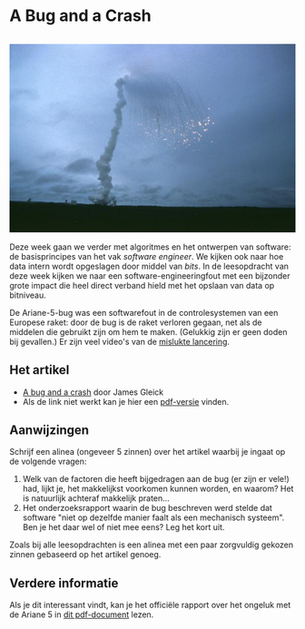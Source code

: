 # A Bug and a Crash

```{include} ../class/readings/bug_and_crash.md
```

![Ariane 5 crash](images/Explosion_of_first_Ariane_5_flight_June_4_1996.jpg)

Deze week gaan we verder met algoritmes en het ontwerpen van software: de basisprincipes van het vak *software engineer*. We kijken ook naar hoe data intern wordt opgeslagen door middel van *bits*. In de leesopdracht van deze week kijken we naar een software-engineeringfout met een bijzonder grote impact die heel direct verband hield met het opslaan van data op bitniveau.

De Ariane-5-bug was een softwarefout in de controlesystemen van een Europese raket: door de bug is de raket verloren gegaan, net als de middelen die gebruikt zijn om hem te maken. (Gelukkig zijn er geen doden bij gevallen.) Er zijn veel video's van de [mislukte lancering](http://www.youtube.com/watch?v=gp_D8r-2hwk).

## Het artikel

* [A bug and a crash](http://www.around.com/ariane.html) door James Gleick
* Als de link niet werkt kan je hier een [pdf-versie](https://github.com/misja/programmeren/raw/master/readings/assets/gleick_article.pdf) vinden.

## Aanwijzingen

Schrijf een alinea (ongeveer 5 zinnen) over het artikel waarbij je ingaat op de volgende vragen:

1. Welk van de factoren die heeft bijgedragen aan de bug (er zijn er vele!) had, lijkt je, het makkelijkst voorkomen kunnen worden, en waarom? Het is natuurlijk achteraf makkelijk praten...
2. Het onderzoeksrapport waarin de bug beschreven werd stelde dat software "niet op dezelfde manier faalt als een mechanisch systeem". Ben je het daar wel of niet mee eens? Leg het kort uit.

Zoals bij alle leesopdrachten is een alinea met een paar zorgvuldig gekozen zinnen gebaseerd op het artikel genoeg.

## Verdere informatie

Als je dit interessant vindt, kan je het officiële rapport over het ongeluk met de Ariane 5 in [dit pdf-document](http://esamultimedia.esa.int/docs/esa-x-1819eng.pdf) lezen.
